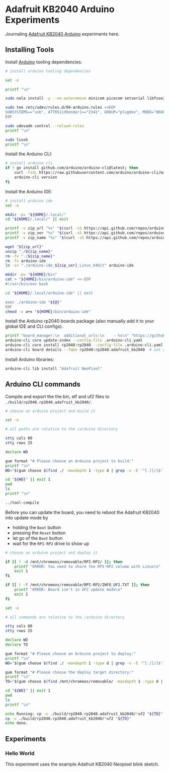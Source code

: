 # Adafruit KB2040 Arduino Experiments

Journaling [Adafruit KB2040 Arduino](https://learn.adafruit.com/adafruit-kb2040/arduino-ide-setup) experiments here.

## Installing Tools

Install [Arduino](https://docs.arduino.cc/software/ide/) tooling dependencies.

```bash { background=false category=setup closeTerminalOnSuccess=true excludeFromRunAll=true interactive=true interpreter=bash name=arduino-install-dependencies promptEnv=true terminalRows=10 }
# install arduino tooling dependencies

set -e

printf "\n"

sudo nala install -y --no-autoremove minicom picocom setserial libfuse2

sudo tee /etc/udev/rules.d/99-arduino.rules <<EOF
SUBSYSTEMS=="usb", ATTRS{idVendor}=="2341", GROUP="plugdev", MODE="0666"
EOF

sudo udevadm control --reload-rules
printf "\n"

sudo lsusb
printf "\n"
```

Install the Arduino CLI:

```bash { background=false category=setup closeTerminalOnSuccess=true excludeFromRunAll=true interactive=true interpreter=bash name=arduino-install-cli promptEnv=true terminalRows=10 }
# install arduino cli
if ! go install github.com/arduino/arduino-cli@latest; then
    curl -fsSL https://raw.githubusercontent.com/arduino/arduino-cli/master/install.sh | BINDIR="${HOME}/bin" sh
    arduino-cli version
fi
```

Install the Arduino IDE:

```bash { background=false category=setup closeTerminalOnSuccess=true excludeFromRunAll=true interactive=true interpreter=bash name=arduino-install-ide promptEnv=true terminalRows=10 }
# install arduino ide
set -e

mkdir -pv "${HOME}/.local/"
cd "${HOME}/.local/" || exit

printf -v zip_url "%s" "$(curl -sS https://api.github.com/repos/arduino/arduino-ide/releases/latest | jq -r '.assets[].browser_download_url' | grep '_Linux_64bit.zip$')"
printf -v zip_ver "%s" "$(curl -sS https://api.github.com/repos/arduino/arduino-ide/releases/latest | jq -r '.name')"
printf -v zip_name "%s" "$(curl -sS https://api.github.com/repos/arduino/arduino-ide/releases/latest | jq -r '.assets[].name' | grep Linux_64bit.zip)"

wget "${zip_url}"
unzip "./${zip_name}"
rm -fv "./${zip_name}"
rm -fv arduino-ide
ln -sv "./arduino-ide_${zip_ver}_Linux_64bit" arduino-ide

mkdir -pv "${HOME}/bin"
cat > "${HOME}/bin/arduino-ide" <<-EOF
#!/usr/bin/env bash

cd "${HOME}/.local/arduino-ide" || exit

exec ./arduino-ide "${@}"
EOF
chmod -v a+x "${HOME}/bin/arduino-ide"
```

Install the Arduino rp2040 boards package (also manually add it to your global IDE and CLI configs).

```bash { background=false category=setup closeTerminalOnSuccess=true excludeFromRunAll=true interactive=true interpreter=bash name=arduino-install-board promptEnv=true terminalRows=10 }
printf "board_manager:\n  additional_urls:\n    - %s\n" "https://github.com/earlephilhower/arduino-pico/releases/download/global/package_rp2040_index.json" | tee .arduino-cli.yaml
arduino-cli core update-index --config-file .arduino-cli.yaml
arduino-cli core install rp2040:rp2040 --config-file .arduino-cli.yaml
arduino-cli board details --fqbn rp2040:rp2040:adafruit_kb2040  # not a device query
```

Install Arduino libraries:

```bash { background=false category=setup closeTerminalOnSuccess=true excludeFromRunAll=true interactive=true interpreter=bash name=arduino-install-libraries promptEnv=true terminalRows=10 }
arduino-cli lib install "Adafruit NeoPixel"
```

## Arduino CLI commands

Compile and export the the bin, elf and uf2 files to `./build/rp2040.rp2040.adafruit_kb2040/`.

```bash { background=false category=build closeTerminalOnSuccess=true excludeFromRunAll=true interactive=true interpreter=bash name=arduino-cli-compile promptEnv=true terminalRows=25 }
# choose an arduino project and build it

set -e

# all paths are relative to the /arduino directory

stty cols 80
stty rows 25

declare WD

gum format "# Please choose an Arduino project to build:"
printf "\n"
WD="$(gum choose $(find ./ -maxdepth 1 -type d | grep -v -E '^[.][/]$'))"

cd "${WD}" || exit 1
pwd
ls
printf "\n"

../tool-compile
```

Before you can update the board, you need to reboot the Adafruit KB2040 into update mode by

- holding the `Boot` button
- pressing the `Reset` button
- let go of the `Boot` button
- wait for the `RPI-RP2` drive to show up

```bash { background=false category=deploy closeTerminalOnSuccess=true excludeFromRunAll=true interactive=true interpreter=bash name=arduino-cli-upload promptEnv=true terminalRows=25 }
# choose an arduino project and deploy it

if [[ ! -d /mnt/chromeos/removable/RPI-RP2/ ]]; then
    printf "ERROR: You need to share the RPI-RP2 volume with Linux\n"
    exit 1
fi

if [[ ! -f /mnt/chromeos/removable/RPI-RP2/INFO_UF2.TXT ]]; then
    printf "ERROR: Board isn't in UF2 update mode\n"
    exit 1
fi

set -e

# all commands are relative to the /arduino directory

stty cols 80
stty rows 25

declare WD
declare TD

gum format "# Please choose an Arduino project to deploy:"
printf "\n"
WD="$(gum choose $(find ./ -maxdepth 1 -type d | grep -v -E '^[.][/]$'))"

gum format "# Please choose the deploy target directory:"
printf "\n"
TD="$(gum choose $(find /mnt/chromeos/removable/ -maxdepth 1 -type d | grep -v -E '^/mnt/chromeos/removable/$'))"

cd "${WD}" || exit 1
pwd
ls
printf "\n"

echo Running: cp -v ./build/rp2040.rp2040.adafruit_kb2040/*uf2 "${TD}"
cp -v ./build/rp2040.rp2040.adafruit_kb2040/*uf2 "${TD}"
echo done.
```

## Experiments

### Hello World

This experiment uses the example Adafruit KB2040 Neopixel blink sketch.
